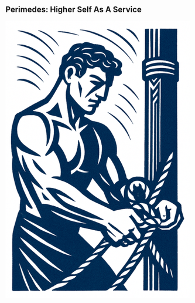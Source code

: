 Perimedes: Higher Self As A Service
------------------------------------

![](./assets/logo_2_small.png)
